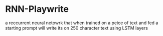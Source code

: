 # RNN-Playwrite
a reccurrent neural netowrk that when trained on a peice of text and fed a starting prompt will write its on 250 character text using LSTM layers

